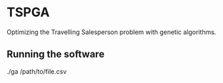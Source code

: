 # TSPGA
Optimizing the Travelling Salesperson problem with genetic algorithms.

## Running the software
./ga /path/to/file.csv

